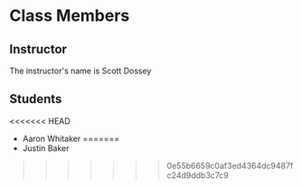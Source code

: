 # Class Members

## Instructor

The instructor's name is Scott Dossey

## Students

<<<<<<< HEAD
* Aaron Whitaker
=======
* Justin Baker
>>>>>>> 0e55b6659c0af3ed4364dc9487fc24d9ddb3c7c9
